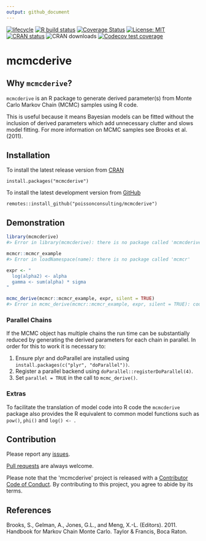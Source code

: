 ```yaml
---
output: github_document
---
```


<!-- README.md is generated from README.Rmd. Please edit that file -->



<!-- badges: start -->
[![lifecycle](https://img.shields.io/badge/lifecycle-maturing-blue.svg)](https://www.tidyverse.org/lifecycle/#maturing)
[![R build status](https://github.com/poissonconsulting/mcmcderive/workflows/R-CMD-check/badge.svg)](https://github.com/poissonconsulting/mcmcderive/actions)
[![Coverage Status](https://img.shields.io/codecov/c/github/poissonconsulting/mcmcderive/master.svg)](https://codecov.io/github/poissonconsulting/mcmcderive?branch=master)
[![License: MIT](https://img.shields.io/badge/License-MIT-green.svg)](https://opensource.org/licenses/MIT)
[![CRAN status](https://www.r-pkg.org/badges/version/mcmcderive)](https://cran.r-project.org/package=mcmcderive)
![CRAN downloads](http://cranlogs.r-pkg.org/badges/mcmcderive)
[![Codecov test coverage](https://codecov.io/gh/poissonconsulting/mcmcderive/branch/master/graph/badge.svg)](https://codecov.io/gh/poissonconsulting/mcmcderive?branch=master)
<!-- badges: end -->

# mcmcderive

## Why `mcmcderive`?

`mcmcderive` is an R package to generate derived parameter(s) from Monte Carlo Markov Chain (MCMC) samples using R code.

This is useful because it means Bayesian models can be fitted without the inclusion of derived parameters which add unnecessary clutter and slows model fitting.
For more information on MCMC samples see Brooks et al. (2011).

## Installation

To install the latest release version from [CRAN](https://cran.r-project.org/package=mcmcderive)
```
install.packages("mcmcderive")
```

To install the latest development version from [GitHub](https://github.com/poissonconsulting/mcmcderive)
```
remotes::install_github("poissonconsulting/mcmcderive")
```

## Demonstration


```r
library(mcmcderive)
#> Error in library(mcmcderive): there is no package called 'mcmcderive'

mcmcr::mcmcr_example
#> Error in loadNamespace(name): there is no package called 'mcmcr'

expr <- "
  log(alpha2) <- alpha
  gamma <- sum(alpha) * sigma
"

mcmc_derive(mcmcr::mcmcr_example, expr, silent = TRUE)
#> Error in mcmc_derive(mcmcr::mcmcr_example, expr, silent = TRUE): could not find function "mcmc_derive"
```

### Parallel Chains

If the MCMC object has multiple chains the run time can be substantially reduced by generating the derived parameters for each chain in parallel.
In order for this to work it is necessary to:

1) Ensure plyr and doParallel are installed using `install.packages(c("plyr", "doParallel"))`.
2) Register a parallel backend using `doParallel::registerDoParallel(4)`.
3) Set `parallel = TRUE` in the call to `mcmc_derive()`.

### Extras

To facilitate the translation of model code into R code the `mcmcderive` package also provides the R equivalent to common model functions such as `pow()`, `phi()` and `log() <- `.

## Contribution

Please report any [issues](https://github.com/poissonconsulting/mcmcderive/issues).

[Pull requests](https://github.com/poissonconsulting/mcmcderive/pulls) are always welcome.

Please note that the 'mcmcderive' project is released with a [Contributor Code of Conduct](https://poissonconsulting.github.io/mcmcderive/CODE_OF_CONDUCT.html).
By contributing to this project, you agree to abide by its terms.

## References

Brooks, S., Gelman, A., Jones, G.L., and Meng, X.-L. (Editors). 2011. Handbook for Markov Chain Monte Carlo. Taylor & Francis, Boca Raton.
